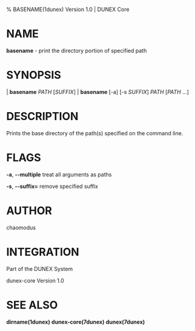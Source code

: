 % BASENAME(1dunex) Version 1.0 | DUNEX Core

NAME
====

**basename** - print the directory portion of specified path

SYNOPSIS
========

| **basename** _PATH_ [_SUFFIX_]
| **basename** [-a] [-s _SUFFIX_] _PATH_ [_PATH_ ...]

DESCRIPTION
===========

Prints the base directory of the path(s) specified on the command line.

FLAGS
=====

**-a**, **\--multiple**  treat all arguments as paths

**-s**, **\--suffix=**  remove specified suffix

AUTHOR
======

chaomodus

INTEGRATION
===========

Part of the DUNEX System

dunex-core Version 1.0

SEE ALSO
========

**dirname(1dunex)** **dunex-core(7dunex)** **dunex(7dunex)**
